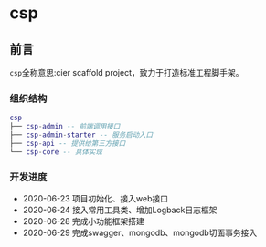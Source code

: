 # csp
## 前言

`csp`全称意思:cier scaffold project，致力于打造标准工程脚手架。

### 组织结构

``` lua
csp
├── csp-admin -- 前端调用接口
├── csp-admin-starter -- 服务启动入口
├── csp-api -- 提供给第三方接口
└── csp-core -- 具体实现
```
### 开发进度
* 2020-06-23 项目初始化、接入web接口
* 2020-06-24 接入常用工具类、增加Logback日志框架
* 2020-06-28 完成小功能框架搭建
* 2020-06-29 完成swagger、mongodb、mongodb切面事务接入